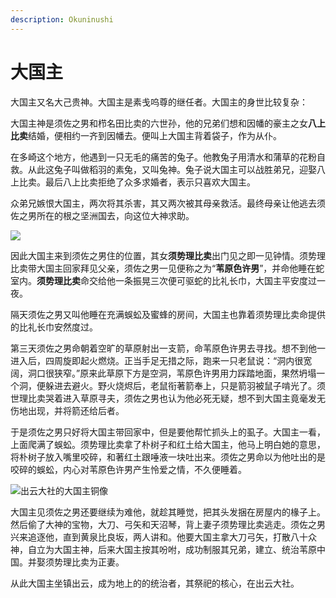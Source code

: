 ```yaml
---
description: Okuninushi
---
```


# 大国主

大国主又名大己贵神。大国主是素戋呜尊的继任者。大国主的身世比较复杂：

大国主神是须佐之男和栉名田比卖的六世孙，他的兄弟们想和因幡的豪主之女**八上比卖**结婚，便相约一齐到因幡去。便叫上大国主背着袋子，作为从仆。

在多崎这个地方，他遇到一只无毛的痛苦的兔子。他教兔子用清水和蒲草的花粉自救。从此这兔子叫做稻羽的素兔，又叫兔神。兔子说大国主可以战胜弟兄，迎娶八上比卖。最后八上比卖拒绝了众多求婚者，表示只喜欢大国主。

众弟兄嫉恨大国主，两次将其杀害，其又两次被其母亲救活。最终母亲让他逃去须佐之男所在的根之坚洲国去，向这位大神求助。

![](https://pic3.zhimg.com/80/v2-ba020837a6975b4703f272e417f568fe_1440w.jpg)

因此大国主来到须佐之男住的位置，其女**须势理比卖**出门见之即一见钟情。须势理比卖带大国主回家拜见父亲，须佐之男一见便称之为“**苇原色许男**”，并命他睡在蛇室内。**须势理比卖**命交给他一条振晃三次便可驱蛇的比礼长巾，大国主平安度过一夜。

隔天须佐之男又叫他睡在充满蜈蚣及蜜蜂的房间，大国主也靠着须势理比卖命提供的比礼长巾安然度过。

第三天须佐之男命朝着空旷的草原射出一支箭，命苇原色许男去寻找。想不到他一进入后，四周旋即起火燃烧。正当手足无措之际，跑来一只老鼠说：“洞内很宽阔，洞口很狭窄。”原来此草原下方是空洞，苇原色许男用力踩踏地面，果然坍塌一个洞，便躲进去避火。野火烧烬后，老鼠衔著箭奉上，只是箭羽被鼠子啃光了。须世理比卖哭着进入草原寻夫，须佐之男也认为他必死无疑，想不到大国主竟毫发无伤地出现，并将箭还给后者。

于是须佐之男只好将大国主带回家中，但是要他帮忙抓头上的虱子。大国主一看，上面爬满了蜈蚣。须势理比卖拿了朴树子和红土给大国主，他马上明白她的意思，将朴树子放入嘴里咬碎，和著红土跟唾液一块吐出来。须佐之男命以为他吐出的是咬碎的蜈蚣，内心对苇原色许男产生怜爱之情，不久便睡着。

![&#x51FA;&#x4E91;&#x5927;&#x793E;&#x7684;&#x5927;&#x56FD;&#x4E3B;&#x94DC;&#x50CF;](https://pic1.zhimg.com/80/v2-b2e88fc5ec9e67fede47bfbb46b032dc_1440w.jpg)

大国主见须佐之男还要继续为难他，就趁其睡觉，把其头发捆在房屋内的椽子上。然后偷了大神的宝物，大刀、弓矢和天沼琴，背上妻子须势理比卖逃走。须佐之男兴来追逐他，直到黄泉比良坂，两人讲和。他要大国主拿大刀弓矢，打散八十众神，自立为大国主神，后来大国主按其吩咐，成功制服其兄弟，建立、统治苇原中国。并娶须势理比卖为正妻。

从此大国主坐镇出云，成为地上的的统治者，其祭祀的核心，在出云大社。

